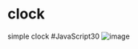 # clock
simple clock
#JavaScript30
![image](https://user-images.githubusercontent.com/104693230/211124918-cd8ee193-aec0-4d58-be59-63381f92124d.png)
